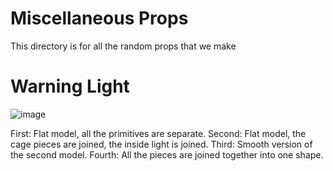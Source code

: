 # Miscellaneous Props

This directory is for all the random props that we make

# Warning Light

![image](https://user-images.githubusercontent.com/55854294/125956461-25d23671-d444-442c-8e60-783653099a5c.png)

First: Flat model, all the primitives are separate.
Second: Flat model, the cage pieces are joined, the inside light is joined.
Third: Smooth version of the second model.
Fourth: All the pieces are joined together into one shape.
